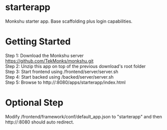 # starterapp
Monkshu starter app. Base scaffolding plus login capabilities.

Getting Started
===============
Step 1: Download the Monkshu server https://github.com/TekMonks/monkshu.git  
Step 2: Unzip this app on top of the previous download's root folder  
Step 3: Start frontend using <monkshu>/frontend/server/server.sh  
Step 4: Start backed using <monkshu>/backed/server/server.sh  
Step 5: Browse to http://<your IP>:8080/apps/starterapp/index.html  

Optional Step
=============
Modify /frontend/framework/conf/default_app.json to "starterapp" and then http://<your IP>:8080 should auto redirect.